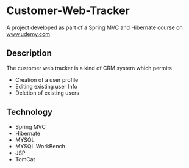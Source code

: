 # Customer-Web-Tracker
A project developed as part of a Spring MVC and Hibernate course on www.udemy.com

## Description
The customer web tracker is a kind of CRM system which permits
* Creation of a user profile 
* Editing existing user Info
* Deletion of existing users

## Technology
* Spring MVC
* Hibernate
* MYSQL
* MYSQL WorkBench
* JSP
* TomCat
